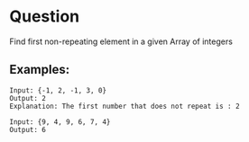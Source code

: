 # Question

Find first non-repeating element in a given Array of integers


## Examples:
```
Input: {-1, 2, -1, 3, 0}
Output: 2
Explanation: The first number that does not repeat is : 2

Input: {9, 4, 9, 6, 7, 4}
Output: 6
```